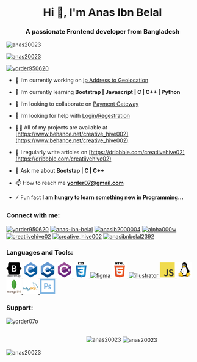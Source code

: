 <h1 align="center">Hi 👋, I'm Anas Ibn Belal</h1>
<h3 align="center">A passionate Frontend developer from Bangladesh</h3>

<p align="left"> <img src="https://komarev.com/ghpvc/?username=anas20023&label=Profile%20views&color=0e75b6&style=flat" alt="anas20023" /> </p>

<p align="left"> <a href="https://github.com/ryo-ma/github-profile-trophy"><img src="https://github-profile-trophy.vercel.app/?username=anas20023" alt="anas20023" /></a> </p>

<p align="left"> <a href="https://twitter.com/yorder950620" target="blank"><img src="https://img.shields.io/twitter/follow/yorder950620?logo=twitter&style=for-the-badge" alt="yorder950620" /></a> </p>

- 🔭 I’m currently working on [Ip Address to Geolocation](https://lctmain.netlify.app/)

- 🌱 I’m currently learning **Bootstrap | Javascript | C | C++ | Python**

- 👯 I’m looking to collaborate on [Payment Gateway](https://paymentfor.netlify.app/)

- 🤝 I’m looking for help with [Login/Regestration](https://signuphere223.netlify.app/)

- 👨‍💻 All of my projects are available at [https://www.behance.net/creative_hive002](https://www.behance.net/creative_hive002)

- 📝 I regularly write articles on [https://dribbble.com/creatiivehive02](https://dribbble.com/creatiivehive02)

- 💬 Ask me about **Bootstap | C | C++**

- 📫 How to reach me **yorder07@gmail.com**

- ⚡ Fun fact **I am hungry to learn something new in Programming...**

<h3 align="left">Connect with me:</h3>
<p align="left">
<a href="https://twitter.com/yorder950620" target="blank"><img align="center" src="https://raw.githubusercontent.com/rahuldkjain/github-profile-readme-generator/master/src/images/icons/Social/twitter.svg" alt="yorder950620" height="30" width="40" /></a>
<a href="https://linkedin.com/in/anas-ibn-belal" target="blank"><img align="center" src="https://raw.githubusercontent.com/rahuldkjain/github-profile-readme-generator/master/src/images/icons/Social/linked-in-alt.svg" alt="anas-ibn-belal" height="30" width="40" /></a>
<a href="https://fb.com/anasib2000004" target="blank"><img align="center" src="https://raw.githubusercontent.com/rahuldkjain/github-profile-readme-generator/master/src/images/icons/Social/facebook.svg" alt="anasib2000004" height="30" width="40" /></a>
<a href="https://instagram.com/alpha000w" target="blank"><img align="center" src="https://raw.githubusercontent.com/rahuldkjain/github-profile-readme-generator/master/src/images/icons/Social/instagram.svg" alt="alpha000w" height="30" width="40" /></a>
<a href="https://dribbble.com/creatiivehive02" target="blank"><img align="center" src="https://raw.githubusercontent.com/rahuldkjain/github-profile-readme-generator/master/src/images/icons/Social/dribbble.svg" alt="creatiivehive02" height="30" width="40" /></a>
<a href="https://www.behance.net/creative_hive002" target="blank"><img align="center" src="https://raw.githubusercontent.com/rahuldkjain/github-profile-readme-generator/master/src/images/icons/Social/behance.svg" alt="creative_hive002" height="30" width="40" /></a>
<a href="https://www.youtube.com/c/anasibnbelal2392" target="blank"><img align="center" src="https://raw.githubusercontent.com/rahuldkjain/github-profile-readme-generator/master/src/images/icons/Social/youtube.svg" alt="anasibnbelal2392" height="30" width="40" /></a>
</p>

<h3 align="left">Languages and Tools:</h3>
<p align="left"> <a href="https://getbootstrap.com" target="_blank" rel="noreferrer"> <img src="https://raw.githubusercontent.com/devicons/devicon/master/icons/bootstrap/bootstrap-plain-wordmark.svg" alt="bootstrap" width="40" height="40"/> </a> <a href="https://www.cprogramming.com/" target="_blank" rel="noreferrer"> <img src="https://raw.githubusercontent.com/devicons/devicon/master/icons/c/c-original.svg" alt="c" width="40" height="40"/> </a> <a href="https://www.w3schools.com/cpp/" target="_blank" rel="noreferrer"> <img src="https://raw.githubusercontent.com/devicons/devicon/master/icons/cplusplus/cplusplus-original.svg" alt="cplusplus" width="40" height="40"/> </a> <a href="https://www.w3schools.com/cs/" target="_blank" rel="noreferrer"> <img src="https://raw.githubusercontent.com/devicons/devicon/master/icons/csharp/csharp-original.svg" alt="csharp" width="40" height="40"/> </a> <a href="https://www.w3schools.com/css/" target="_blank" rel="noreferrer"> <img src="https://raw.githubusercontent.com/devicons/devicon/master/icons/css3/css3-original-wordmark.svg" alt="css3" width="40" height="40"/> </a> <a href="https://www.figma.com/" target="_blank" rel="noreferrer"> <img src="https://www.vectorlogo.zone/logos/figma/figma-icon.svg" alt="figma" width="40" height="40"/> </a> <a href="https://www.w3.org/html/" target="_blank" rel="noreferrer"> <img src="https://raw.githubusercontent.com/devicons/devicon/master/icons/html5/html5-original-wordmark.svg" alt="html5" width="40" height="40"/> </a> <a href="https://www.adobe.com/in/products/illustrator.html" target="_blank" rel="noreferrer"> <img src="https://www.vectorlogo.zone/logos/adobe_illustrator/adobe_illustrator-icon.svg" alt="illustrator" width="40" height="40"/> </a> <a href="https://developer.mozilla.org/en-US/docs/Web/JavaScript" target="_blank" rel="noreferrer"> <img src="https://raw.githubusercontent.com/devicons/devicon/master/icons/javascript/javascript-original.svg" alt="javascript" width="40" height="40"/> </a> <a href="https://www.linux.org/" target="_blank" rel="noreferrer"> <img src="https://raw.githubusercontent.com/devicons/devicon/master/icons/linux/linux-original.svg" alt="linux" width="40" height="40"/> </a> <a href="https://www.mongodb.com/" target="_blank" rel="noreferrer"> <img src="https://raw.githubusercontent.com/devicons/devicon/master/icons/mongodb/mongodb-original-wordmark.svg" alt="mongodb" width="40" height="40"/> </a> <a href="https://www.mysql.com/" target="_blank" rel="noreferrer"> <img src="https://raw.githubusercontent.com/devicons/devicon/master/icons/mysql/mysql-original-wordmark.svg" alt="mysql" width="40" height="40"/> </a> <a href="https://www.photoshop.com/en" target="_blank" rel="noreferrer"> <img src="https://raw.githubusercontent.com/devicons/devicon/master/icons/photoshop/photoshop-line.svg" alt="photoshop" width="40" height="40"/> </a> </p>

<h3 align="left">Support:</h3>
<p><a href="https://www.buymeacoffee.com/yorder07o"> <img align="left" src="https://cdn.buymeacoffee.com/buttons/v2/default-yellow.png" height="50" width="210" alt="yorder07o" /></a></p><br><br>

<p><img align="left" src="https://github-readme-stats.vercel.app/api/top-langs?username=anas20023&show_icons=true&locale=en&layout=compact" alt="anas20023" /></p>

<p>&nbsp;<img align="center" src="https://github-readme-stats.vercel.app/api?username=anas20023&show_icons=true&locale=en" alt="anas20023" /></p>

<p><img align="center" src="https://github-readme-streak-stats.herokuapp.com/?user=anas20023&" alt="anas20023" /></p>
